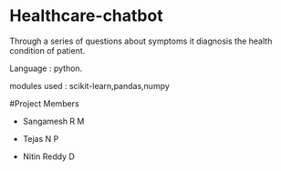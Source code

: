 # Healthcare-chatbot
Through a series of questions about symptoms it diagnosis the health condition of patient.

Language : python.

modules used : scikit-learn,pandas,numpy


#Project Members

* Sangamesh R M

* Tejas N P

* Nitin Reddy D
